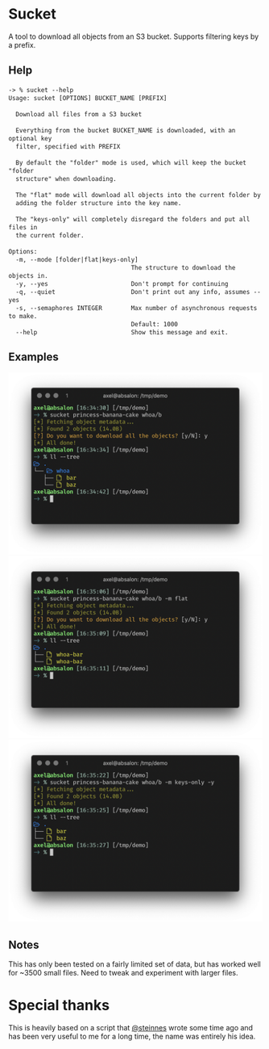 # Sucket

A tool to download all objects from an S3 bucket. Supports filtering keys by a prefix.

## Help

```
-> % sucket --help
Usage: sucket [OPTIONS] BUCKET_NAME [PREFIX]

  Download all files from a S3 bucket

  Everything from the bucket BUCKET_NAME is downloaded, with an optional key
  filter, specified with PREFIX

  By default the "folder" mode is used, which will keep the bucket "folder
  structure" when downloading.

  The "flat" mode will download all objects into the current folder by
  adding the folder structure into the key name.

  The "keys-only" will completely disregard the folders and put all files in
  the current folder.

Options:
  -m, --mode [folder|flat|keys-only]
                                  The structure to download the objects in.
  -y, --yes                       Don't prompt for continuing
  -q, --quiet                     Don't print out any info, assumes --yes
  -s, --semaphores INTEGER        Max number of asynchronous requests to make.
                                  Default: 1000
  --help                          Show this message and exit.
```

## Examples

![folder](https://raw.githubusercontent.com/ikornaselur/sucket/master/.github/examples/folder.png)
![flat](https://raw.githubusercontent.com/ikornaselur/sucket/master/.github/examples/flat.png)
![keys-only](https://raw.githubusercontent.com/ikornaselur/sucket/master/.github/examples/keys-only.png)

## Notes

This has only been tested on a fairly limited set of data, but has worked well
for ~3500 small files. Need to tweak and experiment with larger files.

# Special thanks

This is heavily based on a script that [@steinnes](https://github.com/steinnes) wrote some time ago and has
been very useful to me for a long time, the name was entirely his idea.
